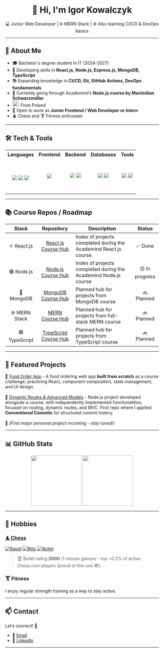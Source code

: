 <div align="center">

# 👋 Hi, I'm Igor Kowalczyk

💻 Junior Web Developer | 🌐 MERN Stack | ⚙️ Also learning CI/CD & DevOps basics

</div>

---

## 🚀 About Me

- 🎓 Bachelor's degree student in IT (2024-2027)
- 🌱 Developing skills in **React.js, Node.js, Express.js, MongoDB, TypeScript**
- 📚 Expanding knowledge in **CI/CD, Git, GitHub Actions, DevOps fundamentals**
- 🎯 Currently going through Academind’s **Node.js course by Maximilian Schwarzmüller**
- <img src="https://flagcdn.com/w20/pl.png" alt="Poland flag" width="20" />&thinsp;&nbsp;From Poland 
- 🤝 Open to work as **Junior Frontend / Web Developer or Intern**
- ♟️ Chess and 🏋️ Fitness enthusiast

---

## 🛠️ Tech & Tools  
  
<table width="100%">
  <tr>
    <th align="center">Languages</th>
    <th align="center">Frontend</th>
    <th align="center">Backend</th>
    <th align="center">Databases</th>
    <th align="center">Tools</th>
  </tr>
  <tr>
    <td align="center">
      <!-- I had some alignment issues (Badges are misaligned in table cells and there was no clear HTML-way of fixing it (GitHub sanitizes HTML), check: -->
      <!-- https://stackoverflow.com/questions/44172954/is-it-possible-to-have-a-table-in-the-center-in-a-github-gist-markdown#:~:text=The%20HTML%20is%20sanitized -->
      <!-- _ -->
      <!-- But I somehow got it working :) - adding a <p> tag witn a <span>&nbsp;</span> inside of it, and the same <span> at the end of the <td> -->
        <p>
          <span>&nbsp;</span>
        </p>
      <p align="center">
        <img src="https://img.shields.io/badge/JavaScript-ES6+-f7df1e?logo=javascript&logoColor=black">
        <img src="https://img.shields.io/badge/HTML5-e34f26?logo=html5&logoColor=white">
        <img src="https://img.shields.io/badge/CSS3-1572b6?logo=css3&logoColor=white">
      </p>
      <span>&nbsp;</span>
    </td>
    <td align="center">
      <img src="https://img.shields.io/badge/React-20232a?logo=react&logoColor=61dafb">
    </td>
    <td align="center">
      <img src="https://img.shields.io/badge/Node.js-43853d?logo=node.js&logoColor=white">
      <img src="https://img.shields.io/badge/Express.js-000000?logo=express&logoColor=white">
    </td>
    <td align="center">
      <img src="https://img.shields.io/badge/MongoDB-47a248?logo=mongodb&logoColor=white">
      <img src="https://img.shields.io/badge/MySQL-005c84?logo=mysql&logoColor=white">
    </td>
    <td align="center">
      <img src="https://img.shields.io/badge/Git-F05032?logo=git&logoColor=white">
      <img src="https://img.shields.io/badge/GitHub-181717?logo=github&logoColor=white">
    </td>
  </tr>
</table>

---

## 📚 Course Repos / Roadmap

| Stack        | Repository | Description | Status |
|:------------:|:------------:|-------------|:------------:|
| ⚛️ React.js | [React.js Course Hub](https://github.com/WodaMineralna/react-course-hub) | Index of projects completed during the Academind React.js course | ✅ Done |
| 🟢 Node.js   | [Node.js Course Hub](https://github.com/WodaMineralna/node-course-hub) | Index of projects completed during the Academind Node.js course | 🟡 In progress |
| 🍃 MongoDB   | [MongoDB Course Hub](https://github.com/WodaMineralna/mongodb-course-hub) | Planned hub for projects from MongoDB course | 🔜 Planned |
| 🌐 MERN Stack | [MERN Course Hub](https://github.com/WodaMineralna/mern-course-hub) | Planned hub for projects from full-stack MERN course | 🔜 Planned |
| 🟦 TypeScript | [TypeScript Course Hub](https://github.com/WodaMineralna/typescript-course-hub) | Planned hub for projects from TypeScript course | 🔜 Planned |

---

## 📂 Featured Projects

🔹 [Food Order App](https://github.com/WodaMineralna/S19-Practice-Project-Building-a-Food-Order-App) - A food ordering web app **built from scratch** as a course challenge; practicing React, component composition, state management, and UI design.  
<br>
🔹 [Dynamic Routes & Advanced Models](https://github.com/WodaMineralna/S09-Dynamic-Routes-and-Advanced-Models) - Node.js project developed alongside a course, with independently implemented functionalities; focused on routing, dynamic routes, and MVC. First repo where I applied **Conventional Commits** for structured commit history.  
<br>
🔹 _(First major personal project incoming - stay tuned!)_

---

## 📊 GitHub Stats

<p align="center">
  <img src="https://github-readme-stats.vercel.app/api?username=WodaMineralna&show_icons=true&theme=tokyonight" height="165"/>
  <img src="https://github-readme-stats.vercel.app/api/top-langs/?username=WodaMineralna&layout=compact&theme=tokyonight" height="165"/>
</p>

---

## 🎯 Hobbies

### [♟ Chess](https://www.chess.com/member/ounounouno)

[![Rapid](https://img.shields.io/badge/dynamic/json?url=https%3A%2F%2Fapi.chess.com%2Fpub%2Fplayer%2Founounouno%2Fstats&query=%24.chess_rapid.last.rating&label=Rapid&suffix=%20ELO&logo=chessdotcom&logoColor=white&color=brightgreen)](https://www.chess.com/member/ounounouno)
[![Blitz](https://img.shields.io/badge/dynamic/json?url=https%3A%2F%2Fapi.chess.com%2Fpub%2Fplayer%2Founounouno%2Fstats&query=%24.chess_blitz.last.rating&label=Blitz&suffix=%20ELO&logo=chessdotcom&logoColor=white&color=blue)](https://www.chess.com/member/ounounouno)
[![Bullet](https://img.shields.io/badge/dynamic/json?url=https%3A%2F%2Fapi.chess.com%2Fpub%2Fplayer%2Founounouno%2Fstats&query=%24.chess_bullet.last.rating&label=Bullet&suffix=%20ELO&logo=chessdotcom&logoColor=white&color=blueviolet)](https://www.chess.com/member/ounounouno)

> 🏆 Bullet rating **2000** _(1-minute games)_ - top ~0.2% of active Chess.com players (proud of this one 😎).

### 🏋️ Fitness  
I enjoy regular strength training as a way to stay active.

---

## 📫 Contact
Let’s connect! 🚀
- 📧 [Email](mailto:contact.kowalczyki@gmail.com)
- 💼 [LinkedIn](https://linkedin.com/in/igorkowalczykdev)

---
